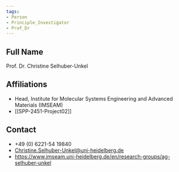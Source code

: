 ```yaml
---
tags: 
- Person
- Principle_Investigator
- Prof_Dr
---
```

## Full Name
Prof. Dr. Christine Selhuber-Unkel

## Affiliations
- Head, Institute for Molecular Systems Engineering and Advanced Materials (IMSEAM)
- [[SPP-2451-Project02]]
## Contact
- +49 (0) 6221-54 19840
- Christine.Selhuber-Unkel@uni-heidelberg.de
- https://www.imseam.uni-heidelberg.de/en/research-groups/ag-selhuber-unkel
